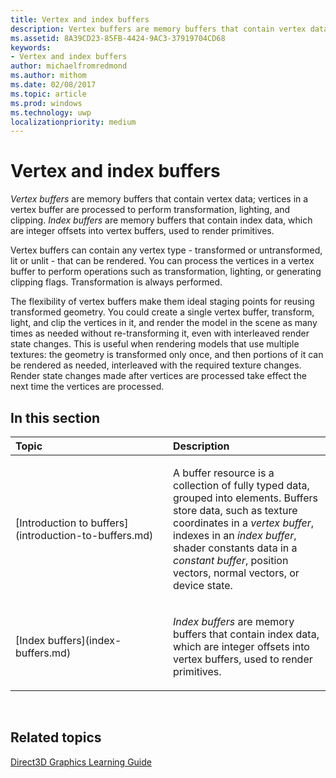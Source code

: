 ```yaml
---
title: Vertex and index buffers
description: Vertex buffers are memory buffers that contain vertex data; vertices in a vertex buffer are processed to perform transformation, lighting, and clipping.
ms.assetid: 8A39CD23-85FB-4424-9AC3-37919704CD68
keywords:
- Vertex and index buffers
author: michaelfromredmond
ms.author: mithom
ms.date: 02/08/2017
ms.topic: article
ms.prod: windows
ms.technology: uwp
localizationpriority: medium
---
```


# Vertex and index buffers


*Vertex buffers* are memory buffers that contain vertex data; vertices in a vertex buffer are processed to perform transformation, lighting, and clipping. *Index buffers* are memory buffers that contain index data, which are integer offsets into vertex buffers, used to render primitives.

Vertex buffers can contain any vertex type - transformed or untransformed, lit or unlit - that can be rendered. You can process the vertices in a vertex buffer to perform operations such as transformation, lighting, or generating clipping flags. Transformation is always performed.

The flexibility of vertex buffers make them ideal staging points for reusing transformed geometry. You could create a single vertex buffer, transform, light, and clip the vertices in it, and render the model in the scene as many times as needed without re-transforming it, even with interleaved render state changes. This is useful when rendering models that use multiple textures: the geometry is transformed only once, and then portions of it can be rendered as needed, interleaved with the required texture changes. Render state changes made after vertices are processed take effect the next time the vertices are processed.

## <span id="in-this-section"></span>In this section


<table>
<colgroup>
<col width="50%" />
<col width="50%" />
</colgroup>
<thead>
<tr class="header">
<th align="left">Topic</th>
<th align="left">Description</th>
</tr>
</thead>
<tbody>
<tr class="odd">
<td align="left"><p>[Introduction to buffers](introduction-to-buffers.md)</p></td>
<td align="left"><p>A buffer resource is a collection of fully typed data, grouped into elements. Buffers store data, such as texture coordinates in a <em>vertex buffer</em>, indexes in an <em>index buffer</em>, shader constants data in a <em>constant buffer</em>, position vectors, normal vectors, or device state.</p></td>
</tr>
<tr class="even">
<td align="left"><p>[Index buffers](index-buffers.md)</p></td>
<td align="left"><p><em>Index buffers</em> are memory buffers that contain index data, which are integer offsets into vertex buffers, used to render primitives.</p></td>
</tr>
</tbody>
</table>

 

## <span id="related-topics"></span>Related topics


[Direct3D Graphics Learning Guide](index.md)

 

 




